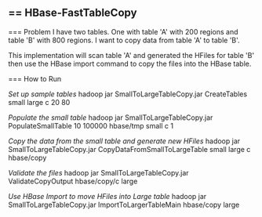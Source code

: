== HBase-FastTableCopy
-----------------------------

=== Problem
I have two tables.  One with table 'A' with 200 regions and table 'B' with 800 regions.  I want to copy data from table 'A' to table 'B'.

This implementation will scan table 'A' and generated the HFiles for table 'B' then use the HBase import command to copy the files into the HBase table.

=== How to Run

*Set up sample tables*
hadoop jar SmallToLargeTableCopy.jar CreateTables small large c 20 80

*Populate the small table*
hadoop jar SmallToLargeTableCopy.jar PopulateSmallTable 10 100000 hbase/tmp small c 1

*Copy the data from the small table and generate new HFiles*
hadoop jar SmallToLargeTableCopy.jar CopyDataFromSmallToLargeTable small large c hbase/copy

*Validate the files*
hadoop jar SmallToLargeTableCopy.jar ValidateCopyOutput hbase/copy/c large

*Use HBase Import to move HFiles into Large table*
hadoop jar SmallToLargeTableCopy.jar ImportToLargerTableMain hbase/copy large

